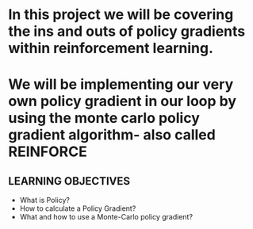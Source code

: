 # In this project we will be covering the ins and outs of policy gradients within reinforcement learning.

# We will be implementing our very own policy gradient in our loop by using the monte carlo policy gradient algorithm- also called REINFORCE

##  LEARNING OBJECTIVES
- What is Policy?
- How to calculate a Policy Gradient?
- What and how to use a Monte-Carlo policy gradient?

